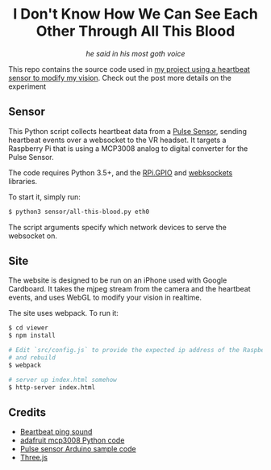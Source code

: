 <div align="center">
    <h1>I Don't Know How We Can See Each Other Through All This Blood</h1>
    <i>he said in his most goth voice</i>
</div>

This repo contains the source code used in [my project using a heartbeat sensor to modify my vision][post]. Check out the post more details on the experiment

## Sensor
This Python script collects heartbeat data from a [Pulse Sensor][pulse], sending heartbeat events over a websocket to the VR headset. It targets a Raspberry Pi that is using a MCP3008 analog to digital converter for the Pulse Sensor.

The code requires Python 3.5+, and the [RPi.GPIO](https://learn.adafruit.com/raspberry-pi-analog-to-digital-converters/mcp3008) and [webksockets](https://pypi.python.org/pypi/websockets) libraries.

To start it, simply run:

```bash
$ python3 sensor/all-this-blood.py eth0
```

The script arguments specify which network devices to serve the websocket on.


## Site
The website is designed to be run on an iPhone used with Google Cardboard. It takes the mjpeg stream from the camera and the heartbeat events, and uses WebGL to modify your vision in realtime.

The site uses webpack. To run it:

```bash
$ cd viewer
$ npm install

# Edit `src/config.js` to provide the expected ip address of the Raspberry pi
# and rebuild
$ webpack

# server up index.html somehow
$ http-server index.html
```

## Credits

* [Beartbeat ping sound](http://freesound.org/people/Benboncan/sounds/63832/)
* [adafruit mcp3008 Python code](http://threejs.org/docs/index.html#Manual/Introduction/Creating_a_scene)
* [Pulse sensor Arduino sample code](https://github.com/WorldFamousElectronics/PulseSensor_Amped_Arduino) 
* [Three.js](http://freesound.org/people/Benboncan/sounds/63832/)



[pulse]: http://pulsesensor.com/

[post]: http://mattbierner.com/all-this-blood